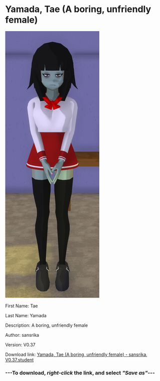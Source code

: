 # Yamada, Tae (A boring, unfriendly female)

<img src = "https://raw.githubusercontent.com/Arbiter1223/Daigaku-Gurashi-Custom-Students/master/Students/Files/Yamada%2C%20Tae%20(A%20boring%2C%20unfriendly%20female).png">

First Name: Tae

Last Name: Yamada

Description: A boring, unfriendly female

Author: sansrika

Version: V0.37

Download link: <a href="https://raw.githubusercontent.com/Arbiter1223/Daigaku-Gurashi-Custom-Students/master/Students/Files/Yamada%2C%20Tae%20(A%20boring%2C%20unfriendly%20female)%20-%20sansrika%2C%20V0.37.student">Yamada, Tae (A boring, unfriendly female) - sansrika, V0.37.student</a>

### ---**To download, _right-click_ the link, and select _"Save as"_**---
